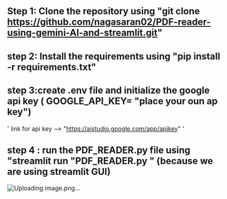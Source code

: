 ## Step 1: Clone the repository using "git clone https://github.com/nagasaran02/PDF-reader-using-gemini-AI-and-streamlit.git"
## step 2: Install the requirements using "pip install -r requirements.txt"
## step 3:create .env file and initialize the google api key  ( GOOGLE_API_KEY= "place your oun ap key")
'
link for api key --> "https://aistudio.google.com/app/apikey"
'
## step 4 : run the PDF_READER.py file using "streamlit run "PDF_READER.py " (because we are using streamlit GUI)


![Uploading image.png…]()
